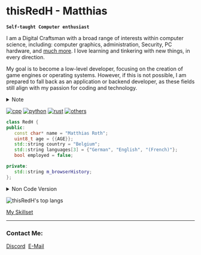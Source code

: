 # thisRedH - Matthias

**`Self-taught Computer enthusiast`**

I am a Digital Craftsman with a broad range of interests within computer science, including: computer graphics, administration, Security, PC hardware, and [much more](skillset.md). I love learning and tinkering with new things, in every direction.

My goal is to become a low-level developer, focusing on the creation of game engines or operating systems. However, if this is not possible, I am prepared to fall back as an application or backend developer, as these fields still align with my passion for coding and technology.

<details>
<summary>Note</summary>
&emsp;I have a special talent in the art of Yak Shaving.<br>
&emsp;So if you ever find me tangled up in some seemingly unrelated tasks, rest assured,<br>
&emsp;I'm probably just on an adventurous quest to optimize my coding universe!
</details>

[![cpp](https://img.shields.io/badge/Language-C%2FC%2B%2B-success?logo=cplusplus&logoColor=white&style=flat)](https://cplusplus.com)
[![python](https://img.shields.io/badge/Language-Python-success?logo=Python&logoColor=white&style=flat)](https://www.python.org)
[![rust](https://img.shields.io/badge/Language-Rust-success?logo=rust&logoColor=white&style=flat)](https://www.rust-lang.org)
[![others](https://img.shields.io/badge/Language-Others-red?style=flat)](skillset.md#programming-languages)

```cpp
class RedH {
public:
   const char* name = "Matthias Roth";
   uint8_t age = {{AGE}};
   std::string country = "Belgium";
   std::string languages[3] = {"German", "English", "(French)"};
   bool employed = false;

private:
   std::string m_browserHistory;
};
```

<details>
<summary>Non Code Version</summary>
&emsp;&emsp;Name: Matthias Roth<br>
&emsp;&emsp;Age: {{AGE}}<br>
&emsp;&emsp;Country: Belgium<br>
&emsp;&emsp;Languages: German, English, (French)<br>
&emsp;&emsp;Employed: No
</details>

![thisRedH's top langs](https://github-readme-stats.vercel.app/api/top-langs/?username=thisRedH&theme=dracula&hide_border=false&include_all_commits=true&count_private=true&layout=compact)

[My Skillset](skillset.md)

---

### Contact Me:
[Discord](https://discordapp.com/users/1048765572109832252)&nbsp;
[E-Mail](mailto:redh@redh.dev)

<!-- I smell an Easter egg ^-^ -->
